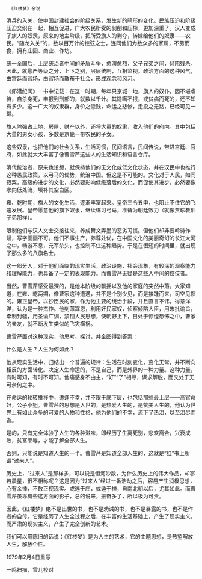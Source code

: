      《红楼梦》杂说 

  清兵的入关，使中国封建社会的阶级关系，发生新的畸形的变化。民族压迫和阶级压迫交织在一起，相互促进，广大农民所受的剥削和压榨，更加深重了。汉人变成了旗人的奴隶，原来的地主阶级，把所受旗人的剥夺，转嫁给他们的奴隶——农民。“随龙入关”的，数以百万计的控弦之士，连同他们为数众多的家属，不劳而食，拥有庄园、商业、作坊。 

  统一全国后，上层统治者中间的矛盾斗争，愈演愈烈，父子兄弟之间，倾陷残杀。因此，就愈严等级之分，上下之别，层层统制，互相监视。政治方面的这种风气，由宫廷而官场，由官场而散布于社会，形成观念和风习。 

  《郎潜纪闻》一书中记载：在这一时期，每年只京城一地，旗人的奴仆，因不堪虐待，自杀身死，申报到刑部的，就数以千计。其隐瞒不报，或贫病而死的，还不知有多少。这一广大的奴隶群，身价之低贱，命运之悲惨，走投之无路，已经可见一斑。 

  旗人除强占土地、房屋、财产以外，还将大量的奴隶，收入他们的府内。其中包括大量的男女小孩，多数是京畿一带农民的子女。 

  这些奴隶，也把他们的社会关系，生活习惯，民间语言，民间传说，带进宫廷、官府，如此就大大丰富了像曹雪芹这些人的生活知识和语言仓库。 

  清代统治者，原来也设想，就保持他们的无文化或低文化状态，并在汉民中也推行这种愚民政策，以弓马的优势，统治中国。但这是不可能的。文化对于人民，如同菽粟，高级的进步的文化，必然要影响低级落后的文化，而促使其进步，必然要像水向低处流，填补其空白区。 

  雍、乾时期，旗人的文化生活，逐渐丰富起来。皇帝三令五申，也阻止不住它的飞速发展。皇帝愿意他的旗下奴隶，继续练习弓马，准备为朝廷效力（就像贾珍教训子弟那样）。 

  限制他们与汉人文士交接往来，养成舞文弄墨的恶劣习惯。但他们却非要吟诗作赋，写字画画不可。他们不事生产，养尊处优，在中国文化的美丽奇幻的长江大河之中，畅游不息，充军杀头，也控制不住这种趋势。于是在很短的时间里，就出现了那么多的八旗名士。 

  这一部分人，对于他们面临的现实生活，政治设施，社会现象，有较深的观察能力和理解能力，也具备了一定的表现能力。而曹雪芹无疑是这些人中间的佼佼者。 

  当然，曹雪芹感受最深的，是他本阶级的飘摇以及他的家庭的突然中落。大家知道，在雍、乾两期，像曹家这种遭遇，并不是个别少见，而是接踵而来，司空见惯的。雍正皇帝，以抄臣民的家，作为他主要的统治手段，并且直言不讳，得意洋洋，认为是一种杰作。他刻薄寡恩，利用奸民家奴，侦察倾陷大臣，用朱批谕旨，牵制封疆，用圣谕广训，禁锢人民思想，使朝野上下，日处于惊惶恐怖之中，曹家的亲友，就不断发生类似的飞灾横祸。 

  曹雪芹面对这种现实，他思考、探讨，并企图得到答案： 

  什么是人生？人生为何如此？ 

  他从现实生活中，归结出一个普遍的规律：生活在时刻变化，变化无常，并不断向相反的方面转化。决定人生命运的，不是自己，而是外界的一种力量。这种力量，有时可知，有时不可知。他痛感身不由主，“好”“了”相寻，谋求解脱，而又处于无可奈何之中。 

  在命运的轮转推移中，遭逢不幸，并不限于底下层，也包括那些最上层——高官命妇，公子小姐。曹雪芹的思想是入世的，是热爱人生的，是赞美人生的，他认为世界上有如此众多的可爱的人物和性格，他为他们的不幸，流下了热泪，以至泪尽而逝。 

  是的，只有完全体验了人生的各种滋味，即经历了生离死别，悲欢离合，兴衰成败，贫富荣辱，才能了解全部人生。 

  否则，只能说是知道人生的一半。曹雪芹是知道全部人生的，这就是“红”书上所谓“过来人”。 

  历史上，“过来人”是那样多，可以说是恒河沙数，为什么历史上的伟大作品，却寥若晨星，很不相称呢？这是因为“过来人”经过一番浩劫之后，容易产生消极思想，心有余悸，不敢正视现实。或逃于庄，或遁于禅，自南北朝以后，尤其如此。而曹雪芹虽亦有些这方面的影子，总的说来，振奋多了，所以极为可贵。 

  因此，《红楼梦》绝不是出世的书，也不是劝诫的书，也不是暴露的书，也不是作者的自传。它是经历了人生全过程之后，在丰富的生活基础上，产生了现实主义，而严肃的现实主义，产生了完全创新的艺术。 

  我们可以用陈旧的话说：《红楼梦》是为人生的艺术，它的主题思想，是热望解放人生，解放个性。 

  1979年2月4日重写 

  一鸣扫描，雪儿校对 

